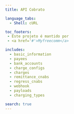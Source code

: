 ```yaml
---
title: API Cobrato

language_tabs:
  - Shell: cURL

toc_footers:
 - Este projeto é mantido por
 - <a href='#'>Myfreecomm</a>

includes:
  - basic_information
  - payees
  - bank_accounts
  - charge_configs
  - charges
  - remittance_cnabs
  - regress_cnabs
  - webhook
  - payloads
  - charging_types

search: true
---
```

